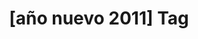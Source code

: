 ---
article_id: 0
description: List of articles under [año nuevo 2011] tag.
image: http://huntingbears.com.ve/static/img/site/mstile-310x310.png
layout: tag
slug: ano-nuevo-2011
title: '[año nuevo 2011] Tag'
---